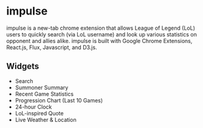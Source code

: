 # impulse
impulse is a new-tab chrome extension that allows League of Legend (LoL) users to quickly search (via LoL username) and look up various statistics on opponent and allies alike. impulse is built with Google Chrome Extensions, React.js, Flux, Javascript, and D3.js. 

## Widgets
* Search
* Summoner Summary
* Recent Game Statistics
* Progression Chart (Last 10 Games)
* 24-hour Clock 
* LoL-inspired Quote
* Live Weather & Location 

